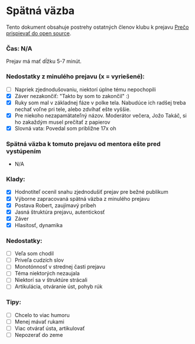 # Spätná väzba
Tento dokument obsahuje postrehy ostatných členov klubu k prejavu [Prečo prispievať do open source](preco-prispievat-do-open-source.md).

### Čas: N/A
Prejav má mať dĺžku 5-7 minút.

### Nedostatky z minulého prejavu (x = vyriešené):
- [ ] Napriek zjednodušovaniu, niektorí úplne tému nepochopili
- [x] Záver nezakončiť: "Takto by som to zakončil" :)
- [x] Ruky som mal v základnej fáze v polke tela. Nabudúce ich radšej treba nechať voľne pri tele, alebo zdvíhať ešte vyššie.
- [x] Pre niekoho nezapamätateľný názov. Moderátor večera, Jožo Takáč, si ho zakaždým musel prečítať z papierov
- [x] Slovná vata: Povedal som približne 17x oh

### Spätná väzba k tomuto prejavu od mentora ešte pred vystúpením
- N/A

### Klady:
- [x] Hodnotiteľ ocenil snahu zjednodušiť prejav pre bežné publikum
- [x] Výborne zapracovaná spätná väzba z minulého prejavu
- [x] Postava Robert, zaujímavý príbeh
- [x] Jasná štruktúra prejavu, autentickosť
- [x] Záver
- [x] Hlasitosť, dynamika

### Nedostatky:
- [ ] Veľa som chodil
- [ ] Priveľa cudzích slov
- [ ] Monotónnosť v strednej časti prejavu
- [ ] Téma niektorých nezaujala
- [ ] Niektorí sa v štruktúre strácali
- [ ] Artikulácia, otváranie úst, pohyb rúk

### Tipy:
- [ ] Chcelo to viac humoru
- [ ] Menej mávať rukami
- [ ] Viac otvárať ústa, artikulovať
- [ ] Nepozerať do zeme